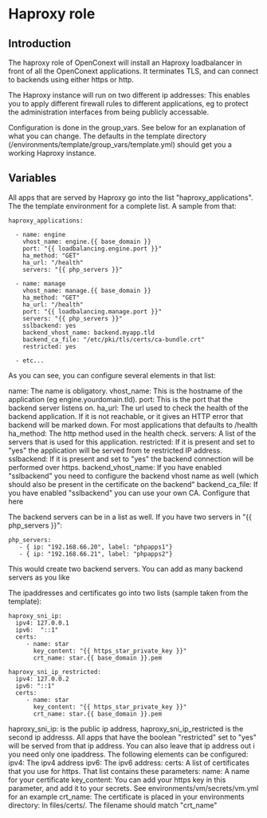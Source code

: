 # Haproxy role

## Introduction
The haproxy role of OpenConext will install an Haproxy loadbalancer in front of all the OpenConext applications. It terminates TLS, and can connect to backends using either https or http. 

The Haproxy instance will run on two different ip addresses: This enables you to apply different firewall rules to different applications, eg to protect the administration interfaces from being publicly accessable. 

Configuration is done in the group_vars. See below for an explanation of what you can change. The defaults in the template directory (/environments/template/group_vars/template.yml) should get you a working Haproxy instance.

## Variables

All apps that are served by Haproxy go into the list "haproxy_applications". The the template environment for a complete list. A sample from that:

```
haproxy_applications:

  - name: engine
    vhost_name: engine.{{ base_domain }}
    port: "{{ loadbalancing.engine.port }}"
    ha_method: "GET"
    ha_url: "/health"
    servers: "{{ php_servers }}"

  - name: manage
    vhost_name: manage.{{ base_domain }}
    ha_method: "GET"
    ha_url: "/health"
    port: "{{ loadbalancing.manage.port }}"
    servers: "{{ php_servers }}"
    sslbackend: yes
    backend_vhost_name: backend.myapp.tld
    backend_ca_file: "/etc/pki/tls/certs/ca-bundle.crt"
    restricted: yes

  - etc...
```

As you can see, you can configure several elements in that list:

name: The name is obligatory. 
vhost_name: This is the hostname of the application (eg engine.yourdomain.tld). 
port: This is the port that the backend server listens on. 
ha_url: The url used to check the health of the backend application. If it is not reachable, or it gives an HTTP error that backend will be marked down. For most applications that defaults to /health
ha_method: The http method used in the health check. 
servers: A list of the servers that is used for  this application. 
restricted: If it is present and set to "yes" the application will be served from te restricted IP address. 
sslbackend: If it is present and set to "yes" the backend connection will be performed over https. 
backend_vhost_name: If you have enabled "sslbackend" you need to configure the backend vhost name as well (which should also be present in the certificate on the backend"
backend_ca_file: If you have enabled "sslbackend" you can use your own CA. Configure that here

The backend servers can be in a list as well. If you have two servers in "{{ php_servers }}":
```
php_servers:
   - { ip: "192.168.66.20", label: "phpapps1"}
   - { ip: "192.168.66.21", label: "phpapps2"}
```
This would create two backend servers. You can add as many backend servers as you like

The ipaddresses and certificates go into two lists (sample taken from the template):
```
haproxy_sni_ip:
  ipv4: 127.0.0.1
  ipv6:  "::1"
  certs: 
     - name: star
       key_content: "{{ https_star_private_key }}"
       crt_name: star.{{ base_domain }}.pem

haproxy_sni_ip_restricted:
  ipv4: 127.0.0.2
  ipv6: "::1"
  certs:
     - name: star
       key_content: "{{ https_star_private_key }}"
       crt_name: star.{{ base_domain }}.pem
```


haproxy_sni_ip: is the public ip address, haproxy_sni_ip_restricted is the second ip addresss. All apps that have the boolean "restricted" set to "yes" will be served from that ip address. You can also leave that ip address out i you need only one ipaddress.
The following elements can be configured:
ipv4: The ipv4 address
ipv6: The ipv6 address:
certs: A list of certificates that you use for https. That list contains these parameters:
 name: A name for your certificate
 key_content: You can add your https key in this parameter, and add it to your secrets. See environments/vm/secrets/vm.yml for an example
 crt_name: The certificate is placed in your environments directory: In files/certs/. The filename should match "crt_name"















